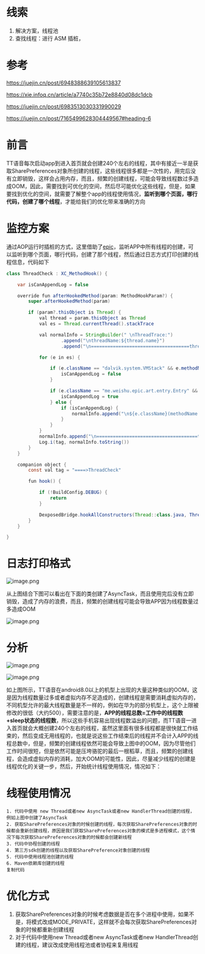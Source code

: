 # 线索
1. 解决方案，线程池
2. 查找线程：进行 ASM 插桩，


# 参考
https://juejin.cn/post/6948388639105613837

https://xie.infoq.cn/article/a7740c35b72e8840d08dc1dcb

https://juejin.cn/post/6983513030331990029

https://juejin.cn/post/7165499628304449567#heading-6

# 前言

TT语音每次启动app到进入首页就会创建240个左右的线程，其中有接近一半是获取SharePreferences对象所创建的线程，这些线程很多都是一次性的，用完后没有立即销毁，这样会占用内存，而且，频繁的创建线程，可能会导致线程数过多造成OOM，因此，需要找到可优化的空间，然后尽可能优化这些线程，但是，如果要找到优化的空间，就需要了解整个app的线程使用情况，**监听到哪个页面，哪行代码，创建了哪个线程**，才能给我们的优化带来准确的方向

# 监控方案

通过AOP运行时插桩的方式，这里借助了[epic](https://github.com/tiann/epic)，监听APP中所有线程的创建，可以监听到哪个页面，哪行代码，创建了那个线程，然后通过日志方式打印创建的线程信息，代码如下

```java
class ThreadCheck : XC_MethodHook() {

    var isCanAppendLog = false

    override fun afterHookedMethod(param: MethodHookParam?) {
        super.afterHookedMethod(param)

        if (param?.thisObject is Thread) {
            val thread = param.thisObject as Thread
            val es = Thread.currentThread().stackTrace

            val normalInfo = StringBuilder(" \nThreadTrace:")
                    .append("\nthreadName:${thread.name}")
                    .append("\n====================================threadTraceStart=======================================")

            for (e in es) {

                if (e.className == "dalvik.system.VMStack" && e.methodName == "getThreadStackTrace") {
                    isCanAppendLog = false
                }

                if (e.className == "me.weishu.epic.art.entry.Entry" && e.methodName == "referenceBridge") {
                    isCanAppendLog = true
                } else {
                    if (isCanAppendLog) {
                        normalInfo.append("\n${e.className}(methodName:${e.methodName},lineNumber:${e.lineNumber})")
                    }
                }
            }
            normalInfo.append("\n=====================================threadTraceEnd=======================================")
            Log.i(tag, normalInfo.toString())
        }
    }

    companion object {
        const val tag = "====>ThreadCheck"

        fun hook() {

            if (!BuildConfig.DEBUG) {
                return
            }

            DexposedBridge.hookAllConstructors(Thread::class.java, ThreadCheck())
        }
    }

}

```

# 日志打印格式

![image.png](http://wupan.dns.army:5000/wupan/Typora-Picgo-Gitee/raw/branch/master/img/202303201203155.png)

从上图结合下图可以看出在下面的类创建了AsyncTask，而且使用完后没有立即销毁，造成了内存的浪费，而且，频繁的创建线程可能会导致APP因为线程数量过多造成OOM

![image.png](http://wupan.dns.army:5000/wupan/Typora-Picgo-Gitee/raw/branch/master/img/202303201203156.png)

# 分析

![image.png](http://wupan.dns.army:5000/wupan/Typora-Picgo-Gitee/raw/branch/master/img/202303201203157.png)

![image.png](http://wupan.dns.army:5000/wupan/Typora-Picgo-Gitee/raw/branch/master/img/202303201203158.png)

如上图所示，TT语音在android8.0以上的机型上出现的大量这种类似的OOM，这是因为线程数量过多或者虚拟内存不足造成的，创建线程是需要消耗虚拟内存的，不同机型允许的最大线程数量是不一样的，例如在华为的部分机型上，这个上限被修改的很低（大约500），需要注意的是，**APP的线程总数=工作中的线程数+sleep状态的线程数**，所以这些手机容易出现线程数溢出的问题，而TT语音一进入首页就会大概创建240个左右的线程，虽然这里面有很多线程都是很快就工作结束的，然后变成无用线程的，也就是说这些工作结束后的线程并不会计入APP的线程总数中，但是，频繁的创建线程依然可能会导致上图中的OOM，因为尽管他们工作时间很短，但是依然可能是压垮骆驼的最后一根稻草，而且，频繁的创建线程，会造成虚拟内存的消耗，加大OOM的可能性，因此，尽量减少线程的创建是线程优化的关键一步，然后，开始统计线程使用情况，情况如下：

# 线程使用情况

```
1. 代码中使用 new Thread或者new AsyncTask或者new HandlerThread创建的线程，例如上图中创建了AsyncTask
2. 获取SharePreferences对象的时候创建的线程，每次获取SharePreferences对象的时候都会重新创建线程，原因是我们获取SharePreferences对象的模式是多进程模式，这个情况下每次获取SharePreferences对象的时候都会创建新线程
3. 代码中协程创建的线程
4. 第三方sdk创建的线程以及获取SharePreference对象创建的线程
5. 代码中使用线程池创建的线程
6. Maven依赖库创建的线程
复制代码
```

# 优化方式

1. 获取SharePreferences对象的时候考虑数据是否在多个进程中使用，如果不是，将模式改成MODE_PRIVATE，这样就不会每次获取SharePreferences对象的时候都重新创建线程
2. 对于代码中使用new Thread或者new AsyncTask或者new HandlerThread创建的线程，建议改成使用线程池或者协程来复用线程
